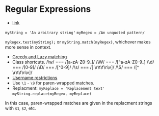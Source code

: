 # Regular Expressions

- [link][]

`myString = 'An arbitrary string'`
`myRegex = /An unquoted pattern/`

`myRegex.test(myString);` or `myString.match(myRegex)`, whichever makes more
sense in context.

- [Greedy and Lazy matching][greedy]
- Class shortcuts.
    /\w/ === /[a-zA-Z0-9_]/
    /\W/ === /[^a-zA-Z0-9_]
    /\d/ === /[0-9]/
    /\D/ === /[^0-9]/
    /\s/ === /[ \r\t\f\n\v]/
    /\S/ === /[^ \r\t\f\n\v]/
- [Username restrictions][username]
- Use `\1` - `\9` for paren-wrapped matches.
- Replacment:
    `myReplace = 'Replacement text'`
    `myString.replace(myRegex, myReplace)`

In this case, paren-wrapped matches are given in the replacment strings with
`$1`, `$2`, etc.


[greedy]: https://www.freecodecamp.org/learn/javascript-algorithms-and-data-structures/regular-expressions/find-characters-with-lazy-matching
[link]: https://www.freecodecamp.org/learn/javascript-algorithms-and-data-structures/#regular-expressions
[username]: https://www.freecodecamp.org/learn/javascript-algorithms-and-data-structures/regular-expressions/restrict-possible-usernames
